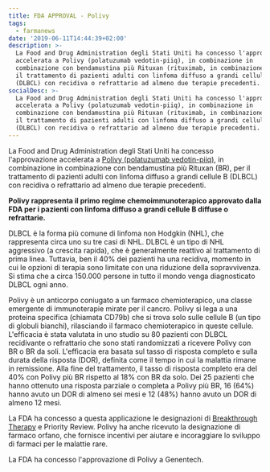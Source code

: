 ```yaml
---
title: FDA APPROVAL - Polivy
tags:
  - farmanews
date: '2019-06-11T14:44:39+02:00'
description: >-
  La Food and Drug Administration degli Stati Uniti ha concesso l'approvazione
  accelerata a Polivy (polatuzumab vedotin-piiq), in combinazione in
  combinazione con bendamustina più Rituxan (rituximab, in combinazione BR), per
  il trattamento di pazienti adulti con linfoma diffuso a grandi cellule B
  (DLBCL) con recidiva o refrattario ad almeno due terapie precedenti.
socialDesc: >-
  La Food and Drug Administration degli Stati Uniti ha concesso l'approvazione
  accelerata a Polivy (polatuzumab vedotin-piiq), in combinazione in
  combinazione con bendamustina più Rituxan (rituximab, in combinazione BR), per
  il trattamento di pazienti adulti con linfoma diffuso a grandi cellule B
  (DLBCL) con recidiva o refrattario ad almeno due terapie precedenti.
---
```

La Food and Drug Administration degli Stati Uniti ha concesso l'approvazione accelerata a [Polivy (polatuzumab vedotin-piiq)](https://www.fda.gov/news-events/press-announcements/fda-approves-first-chemoimmunotherapy-regimen-patients-relapsed-or-refractory-diffuse-large-b-cell), in combinazione in combinazione con bendamustina più Rituxan (BR), per il trattamento di pazienti adulti con linfoma diffuso a grandi cellule B (DLBCL) con recidiva o refrattario ad almeno due terapie precedenti.

**Polivy rappresenta il primo regime chemoimmunoterapico approvato dalla FDA per i pazienti con linfoma diffuso a grandi cellule B diffuse o refrattarie.**

DLBCL è la forma più comune di linfoma non Hodgkin (NHL), che rappresenta circa uno su tre casi di NHL. DLBCL è un tipo di NHL aggressivo (a crescita rapida), che è generalmente reattivo al trattamento di prima linea. Tuttavia, ben il 40% dei pazienti ha una recidiva, momento in cui le opzioni di terapia sono limitate con una riduzione della sopravvivenza. Si stima che a circa 150.000 persone in tutto il mondo venga diagnosticato DLBCL ogni anno. 

Polivy è un anticorpo coniugato a un farmaco chemioterapico, una classe emergente di immunoterapie mirate per il cancro. Polivy si lega a una proteina specifica (chiamata CD79b) che si trova solo sulle cellule B (un tipo di globuli bianchi), rilasciando il farmaco chemioterapico in queste cellule. L'efficacia è stata valutata in uno studio su 80 pazienti con DLBCL recidivante o refrattario che sono stati randomizzati a ricevere Polivy con BR o BR da soli. L'efficacia era basata sul tasso di risposta completo e sulla durata della risposta (DOR), definita come il tempo in cui la malattia rimane in remissione. Alla fine del trattamento, il tasso di risposta completo era del 40% con Polivy più BR rispetto al 18% con BR da solo. Dei 25 pazienti che hanno ottenuto una risposta parziale o completa a Polivy più BR, 16 (64%) hanno avuto un DOR di almeno sei mesi e 12 (48%) hanno avuto un DOR di almeno 12 mesi.

La FDA ha concesso a questa applicazione le designazioni di [Breakthrough Therapy](https://www.farmaceuticayounger.science/blog/2018/12/breakthrough-therapy/) e Priority Review. Polivy ha anche ricevuto la designazione di farmaco orfano, che fornisce incentivi per aiutare e incoraggiare lo sviluppo di farmaci per le malattie rare. 

La FDA ha concesso l'approvazione di Polivy a Genentech.
